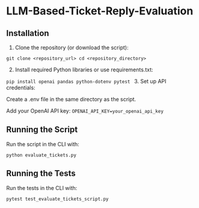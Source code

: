# LLM-Based-Ticket-Reply-Evaluation

## Installation

1. Clone the repository (or download the script):

`git clone <repository_url>
cd <repository_directory>`

2. Install required Python libraries or use requirements.txt:

`pip install openai pandas python-dotenv pytest
`
3. Set up API credentials:

Create a .env file in the same directory as the script.

Add your OpenAI API key:
`OPENAI_API_KEY=your_openai_api_key
`
## Running the Script

Run the script in the CLI with:

`python evaluate_tickets.py`


## Running the Tests

Run the tests in the CLI with:

`pytest test_evaluate_tickets_script.py `


